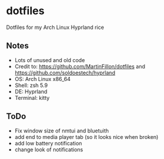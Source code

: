 # dotfiles
Dotfiles for my Arch Linux Hyprland rice

## Notes
- Lots of unused and old code
- Credit to: https://github.com/MartinFillon/dotfiles and https://github.com/soldoestech/hyprland
- OS: Arch Linux x86_64
- Shell: zsh 5.9
- DE: Hyprland 
- Terminal: kitty

## ToDo
- Fix window size of nmtui and bluetuith
- add end to media player tab (so it looks nice when broken)
- add low battery notification
- change look of notifications
